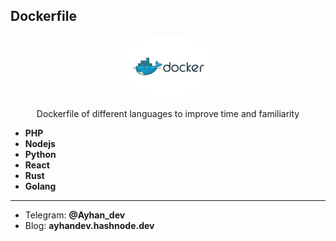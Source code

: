 ## Dockerfile


<div align="center">
    <img src="Docker.png" alt="ForNRxt GitHub Extension" width="150" style="border-radius:50%; object-fit: cover;">
    <p> Dockerfile of different languages to improve time and familiarity </p>
</div>

  - **PHP**
  - **Nodejs**
  - **Python**
  - **React**
  - **Rust**
  - **Golang**



------------------------------------------------------------
  - Telegram: **@Ayhan_dev**
  - Blog: **ayhandev.hashnode.dev**
